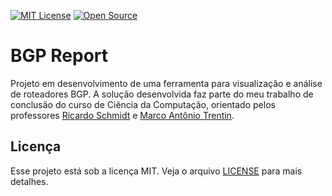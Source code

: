 [![MIT License](https://img.shields.io/badge/License-MIT-yellow.svg)](https://opensource.org/licenses/)
[![Open Source](https://badges.frapsoft.com/os/v1/open-source.svg?v=103)](https://opensource.org/)

# BGP Report

Projeto em desenvolvimento de uma ferramenta para visualização e análise de roteadores BGP. A solução desenvolvida faz parte do meu trabalho de conclusão do curso de Ciência da Computação, orientado pelos professores [Ricardo Schmidt](https://www.escavador.com/sobre/2791800/ricardo-de-oliveira-schmidt) e [Marco Antônio Trentin](https://www.escavador.com/sobre/602313/marco-antonio-sandini-trentin).

## Licença

Esse projeto está sob a licença MIT. Veja o arquivo [LICENSE](LICENSE) para mais detalhes.
